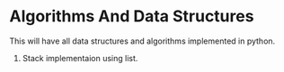 # Algorithms And Data Structures
This will have all data structures and algorithms implemented in python.
1. Stack implementaion using list.
